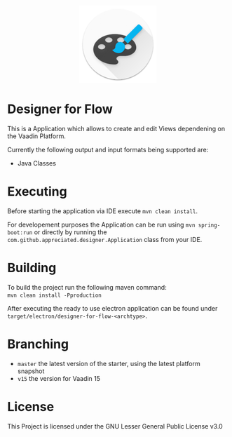 <p align="center"><img src="https://github.com/appreciated/designer-for-flow/blob/master/src/main/webapp/frontend/styles/images/logo-floating-low.png">
<br>
  <h1>Designer for Flow</h1>
</p>    

This is a Application which allows to create and edit Views dependening on the Vaadin Platform.

Currently the following output and input formats being supported are:
- Java Classes    

# Executing
Before starting the application via IDE execute `mvn clean install`.

For developement purposes the Application can be run using `mvn spring-boot:run` or directly by running the `com.github.appreciated.designer.Application` class from your IDE. 

# Building
To build the project run the following maven command:  
`mvn clean install -Pproduction` 

After executing the ready to use electron application can be found under `target/electron/designer-for-flow-<archtype>`.

# Branching

* `master` the latest version of the starter, using the latest platform snapshot
* `v15` the version for Vaadin 15

# License

This Project is licensed under the GNU Lesser General Public License v3.0
